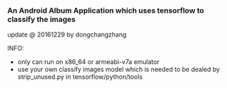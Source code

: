 ### An Android Album Application which uses tensorflow to classify the images

update @ 20161229 by dongchangzhang

INFO:
 * only can run on x86_64 or armeabi-v7a emulator
 * use your own classify images model which is needed to be dealed by strip_unused.py in tensorflow/python/tools



